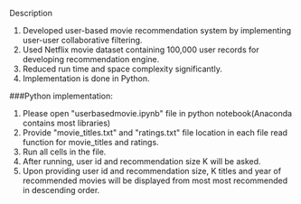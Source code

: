
Description
1. Developed user-based movie recommendation system by implementing user-user collaborative filtering.
2. Used Netflix movie dataset containing 100,000 user records for developing recommendation engine.
3. Reduced run time and space complexity significantly. 
4. Implementation is done in Python.

###Python implementation:
1. Please open "userbasedmovie.ipynb" file in python notebook(Anaconda contains most libraries)
2. Provide "movie_titles.txt" and "ratings.txt" file location in each file read function for movie_titles and ratings.
3. Run all cells in the file.
4. After running, user id and recommendation size K will be asked. 
5. Upon providing user id and recommendation size, K titles and year of recommended movies will be displayed from
most most recommended in descending order.
